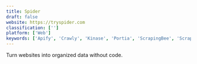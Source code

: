 ```yaml
---
title: Spider
draft: false 
website: https://tryspider.com
classification: ['']
platform: ['Web']
keywords: ['Apify', 'Crawly', 'Kinase', 'Portia', 'ScrapingBee', 'ScrapingHub', 'Scrapy']
---
```

Turn websites into organized data without code.